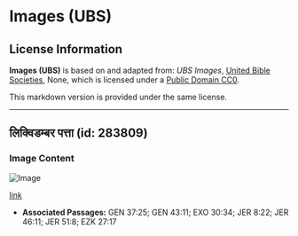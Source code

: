 # Images (UBS)

## License Information

**Images (UBS)** is based on and adapted from: _UBS Images_, [United Bible Societies](https://unitedbiblesocieties.org/), None, which is licensed under a [Public Domain CC0](https://creativecommons.org/public-domain/cc0/).

This markdown version is provided under the same license.



--------------------------------

## लिक्विडम्बर पत्ता (id: 283809)

### Image Content

![Image](https://cdn.aquifer.bible/aquifer-content/resources/Media/WEB-0599_liquidambar_leaf.jpg)

[link](https://cdn.aquifer.bible/aquifer-content/resources/Media/WEB-0599_liquidambar_leaf.jpg)

* **Associated Passages:** GEN 37:25; GEN 43:11; EXO 30:34; JER 8:22; JER 46:11; JER 51:8; EZK 27:17

